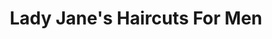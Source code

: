 ---
title: "Lady Jane's Haircuts For Men"
url: /buffalo/lady-janes-haircuts-for-men-union-road/
shop: Friseur
---
